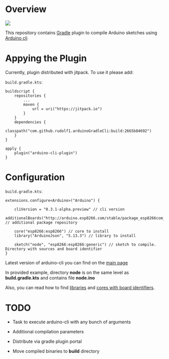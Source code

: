 # Overview

[![](https://jitpack.io/v/rudolf1/arduinoGradleCli.svg)](https://jitpack.io/#rudolf1/arduinoGradleCli)

This repository contains [Gradle](https://gradle.org/) plugin to compile Arduino sketches using [Arduino cli](https://github.com/arduino/arduino-cli)

# Appying the Plugin <a name="applying"></a>

Currently, plugin distributed with jitpack. To use it please add:

`build.gradle.kts`:

```
buildscript {
    repositories {
        ...
        maven {
            url = uri("https://jitpack.io")
        }
    }
    dependencies {
        classpath("com.github.rudolf1.arduinoGradleCli:build:2665b84692")
    }
}

apply {
    plugin("arduino-cli-plugin")
}

```

# Configuration <a name="configuration"></a>

`build.gradle.kts`:

```
extensions.configure<Arduino>("Arduino") {

    cliVersion = "0.3.1-alpha.preview" // cli version
    additionalBoards("http://arduino.esp8266.com/stable/package_esp8266com_index.json") // additional package repository

    core("esp8266:esp8266") // core to install
    library("ArduinoJson", "5.13.3") // library to install

    sketch("node", "esp8266:esp8266:generic") // sketch to compile. Directory with sources and board identifier
}
```
Latest version of arduino-cli you can find on the [main page](https://github.com/arduino/arduino-cli)

In provided example, directory **node** is on the same level as **build.gradle.kts** and contains file **node.ino** 

Also, you can read how to find [libraries](https://github.com/arduino/arduino-cli#step-7-add-libraries) and [cores with board identifiers](https://github.com/arduino/arduino-cli#step-4-find-and-install-the-right-core).

# TODO <a name="todo"></a>

- Task to execute arduino-cli with any bunch of arguments

- Additional compilation parameters

- Distribute via gradle plugin portal

- Move compiled binaries to **build** directory

